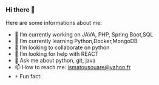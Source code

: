 ### Hi there 👋


Here are some informations about me:

- 🔭 I’m currently working on JAVA, PHP, Spring Boot,SQL
- 🌱 I’m currently learning Python,Docker,MongoDB
- 👯 I’m looking to collaborate on python
- 🤔 I’m looking for help with REACT
- 💬 Ask me about python, git, java
- 📫 How to reach me: ismatousouare@yahoo.fr
- ⚡ Fun fact: 
